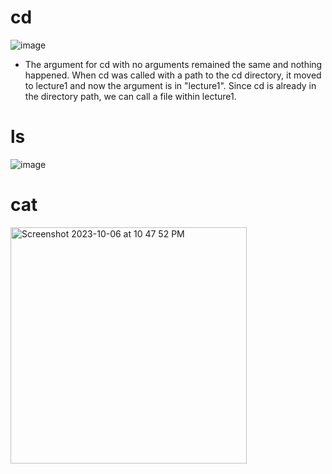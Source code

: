 # cd
![image](https://github.com/jasmine-le29/cse15l-lab-reports/assets/116687332/e696aef1-eabb-4f50-b6f6-005ed31e36ed)

- The argument for cd with no arguments remained the same and nothing happened. When cd was called with a path to the cd directory, it moved to lecture1 and now the argument is in "lecture1". Since cd is already in the directory path, we can call a file within lecture1.

# ls
![image](https://github.com/jasmine-le29/cse15l-lab-reports/assets/116687332/246e6273-6a97-4c70-b7d7-ad7242c14720)

# cat
<img width="378" alt="Screenshot 2023-10-06 at 10 47 52 PM" src="https://github.com/jasmine-le29/cse15l-lab-reports/assets/116687332/73fd7ab3-b57e-4648-9893-d4b0160eac30">
